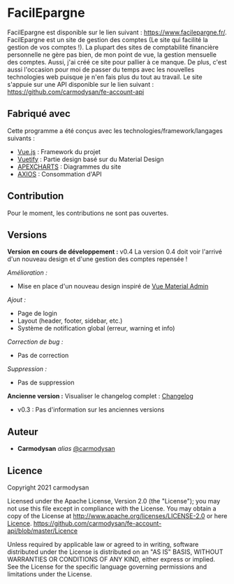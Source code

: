 # FacilEpargne
FacilEpargne est disponible sur le lien suivant : https://www.facilepargne.fr/. 
FacilEpargne est un site de gestion des comptes (Le site qui facilité la gestion de vos comptes !).
La plupart des sites de comptabilité financière personnelle ne gère pas bien, de mon point de vue, la gestion mensuelle des comptes.
Aussi, j'ai créé ce site pour pallier à ce manque. De plus, c'est aussi l'occasion pour moi de passer du temps avec les nouvelles technologies web puisque je n'en fais plus du tout au travail. 
Le site s'appuie sur une API disponible sur le lien suivant : https://github.com/carmodysan/fe-account-api

## Fabriqué avec
Cette programme a été conçus avec les technologies/framework/langages suivants :
* [Vue.js](https://vuejs.org/) : Framework du projet
* [Vuetify](https://vuetifyjs.com/) : Partie design basé sur du Material Design
* [APEXCHARTS](https://apexcharts.com/) : Diagrammes du site
* [AXIOS](https://axios-http.com/) : Consommation d'API


## Contribution
Pour le moment, les contributions ne sont pas ouvertes.

## Versions
**Version en cours de développement :** v0.4
La version 0.4 doit voir l'arrivé d'un nouveau design et d'une gestion des comptes repensée !

*Amélioration :*
* Mise en place d'un nouveau design inspiré de [Vue Material Admin](https://flatlogic.github.io/material-vue/?ref=morioh.com&utm_source=morioh.com#/dashboard)

*Ajout :*
* Page de login
* Layout (header, footer, sidebar, etc.)
* Système de notification global (erreur, warning et info)

*Correction de bug :*
* Pas de correction

*Suppression :*
* Pas de suppression

**Ancienne version :** 
Visualiser le changelog complet : [Changelog](Changelog.md)
*  v0.3 : Pas d'information sur les anciennes versions

## Auteur
* **Carmodysan** _alias_ [@carmodysan](https://github.com/carmodysan)

## Licence
Copyright 2021 carmodysan

Licensed under the Apache License, Version 2.0 (the "License");
you may not use this file except in compliance with the License.
You may obtain a copy of the License at http://www.apache.org/licenses/LICENSE-2.0 or here [Licence](Licence).
https://github.com/carmodysan/fe-account-api/blob/master/Licence

Unless required by applicable law or agreed to in writing, software
distributed under the License is distributed on an "AS IS" BASIS,
WITHOUT WARRANTIES OR CONDITIONS OF ANY KIND, either express or implied.
See the License for the specific language governing permissions and
limitations under the License.
